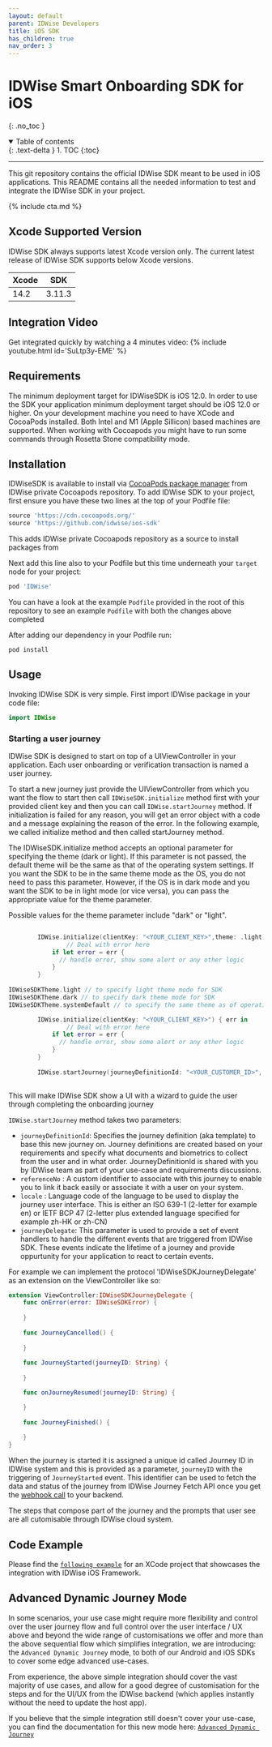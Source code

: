 ```yaml
---
layout: default
parent: IDWise Developers
title: iOS SDK
has_children: true
nav_order: 3
---
```


# IDWise Smart Onboarding SDK for iOS

{: .no_toc }

<details open markdown="block">
  <summary>
    Table of contents
  </summary>
  {: .text-delta }
1. TOC
{:toc}
</details>

---

This git repository contains the official IDWise SDK meant to be used in iOS applications. This README contains all the needed information to test and integrate the IDWise SDK in your project.

{% include cta.md %}


## Xcode Supported Version

IDWise SDK always supports latest Xcode version only. The current latest release of IDWise SDK supports below Xcode versions.

|  Xcode  | SDK    |  
| ------- | ------ |
| 14.2    | 3.11.3 |


## Integration Video

Get integrated quickly by watching a 4 minutes video:
{% include youtube.html id='SuLtp3y-EME' %}

## Requirements

The minimum deployment target for IDWiseSDK is iOS 12.0. In order to use the SDK your application minimum deployment target should be iOS 12.0 or higher.
On your development machine you need to have XCode and CocoaPods installed. Both Intel and M1 (Apple Sillicon) based machines are supported. When working with Cocoapods you might have to run some commands through Rosetta Stone compatibility mode.

## Installation

IDWiseSDK is available to install via [CocoaPods package manager](https://cocoapods.org) from IDWise private Cocoapods repository.
To add IDWise SDK to your project, first ensure you have these two lines at the top of your Podfile file:

```ruby
source 'https://cdn.cocoapods.org/'
source 'https://github.com/idwise/ios-sdk'
```

This adds IDWise private Cocoapods repository as a source to install packages from

Next add this line also to your Podfile but this time underneath your `target` node for your project:

```ruby
pod 'IDWise'
```

You can have a look at the example `Podfile` provided in the root of this repository to see an example `Podfile` with both the changes above completed

After adding our dependency in your Podfile run:

```
pod install
```

## Usage

Invoking IDWise SDK is very simple. First import IDWise package in your code file:

```swift
import IDWise
```

### Starting a user journey

IDWise SDK is designed to start on top of a UIViewController in your application. Each user onboarding or verification transaction is named a user journey.

To start a new journey just provide the UIViewController from which you want the flow to start then call `IDWiseSDK.initialize` method first with your provided client key and then you can call `IDWise.startJourney` method. If initialization is failed for any reason, you will get an error object with a code and a message explaining the reason of the error. In the following example, we called initialize method and then called startJourney method.

The IDWiseSDK.initialize method accepts an optional parameter for specifying the theme (dark or light). If this parameter is not passed, the default theme will be the same as that of the operating system settings. If you want the SDK to be in the same theme mode as the OS, you do not need to pass this parameter. However, if the OS is in dark mode and you want the SDK to be in light mode (or vice versa), you can pass the appropriate value for the theme parameter.

Possible values for the theme parameter include "dark" or "light".


```swift

        IDWise.initialize(clientKey: "<YOUR_CLIENT_KEY>",theme: .light) { err in
                // Deal with error here
            if let error = err {
              // handle error, show some alert or any other logic
            }
        }
        
IDWiseSDKTheme.light // to specify light theme mode for SDK
IDWiseSDKTheme.dark // to specify dark theme mode for SDK
IDWiseSDKTheme.systemDefault // to specify the same theme as of operating system

```

   

```swift
        IDWise.initialize(clientKey: "<YOUR_CLIENT_KEY>") { err in
                // Deal with error here
            if let error = err {
              // handle error, show some alert or any other logic
            }
        }
        
        IDWise.startJourney(journeyDefinitionId: "<YOUR_CUSTOMER_ID>", referenceNumber: "<YOUR_REFERENCE_NO>", locale: "en", journeyDelegate: self)
        
```

This will make IDWise SDK show a UI with a wizard to guide the user through completing the onboarding journey

`IDWise.startJourney` method takes two parameters:

- `journeyDefinitionId`: Specifies the journey definition (aka template) to base this new journey on. Journey definitions are created based on your requirements and specify what documents and biometrics to collect from the user and in what order. JourneyDefinitionId is shared with you by IDWise team as part of your use-case and requirements discussions.
- `referenceNo` : A custom identifier to associate with this journey to enable you to link it back easily or associate it with a user on your system.
- `locale` : Language code of the language to be used to display the journey user interface. This is either an ISO 639-1 (2-letter for example en) or IETF BCP 47 (2-letter plus extended language specified for example zh-HK or zh-CN)
- `journeyDelegate`: This parameter is used to provide a set of event handlers to handle the different events that are triggered from IDWise SDK. These events indicate the lifetime of a journey and provide oppurtunity for your application to react to certain events.

For example we can implement the protocol 'IDWiseSDKJourneyDelegate' as an extension on the ViewController like so:

```swift
extension ViewController:IDWiseSDKJourneyDelegate {
    func onError(error: IDWiseSDKError) {
       
    }
    
    func JourneyCancelled() {
        
    }
    
    func JourneyStarted(journeyID: String) {
        
    }

    func onJourneyResumed(journeyID: String) {

    }
    
    func JourneyFinished() {
        
    }
}
```

When the journey is started it is assigned a unique id called Journey ID in IDWise system and this is provided as a parameter, `journeyID` with the triggering of `JourneyStarted` event.
This identifier can be used to fetch the data and status of the journey from IDWise Journey Fetch API once you get the [webhook call](https://idwi.se/webhooks) to your backend.

The steps that compose part of the journey and the prompts that user see are all cutomisable through IDWise cloud system.

## Code Example

Please find the [`following example`](https://github.com/idwise/idwise-ios-sdk-documentation/tree/main/IDWiseExample) for an XCode project that showcases the integration with IDWise iOS Framework.

## Advanced Dynamic Journey Mode

In some scenarios, your use case might require more flexibility and control over the user journey flow and full control over the user interface / UX above and beyond the wide range of customisations we offer and more than the above sequential flow which simplifies integration, we are introducing: the `Advanced Dynamic Journey` mode, to both of our Android and iOS SDKs to cover some edge advanced use-cases.

From experience, the above simple integration should cover the vast majority of use cases, and allow for a good degree of customisation for the steps and for the UI/UX from the IDWise backend (which applies instantly without the need to update the host app).

If you believe that the simple integration still doesn't cover your use-case, you can find the documentation for this new mode here: [`Advanced Dynamic Journey`](https://idwi.se/ios-advanced)

